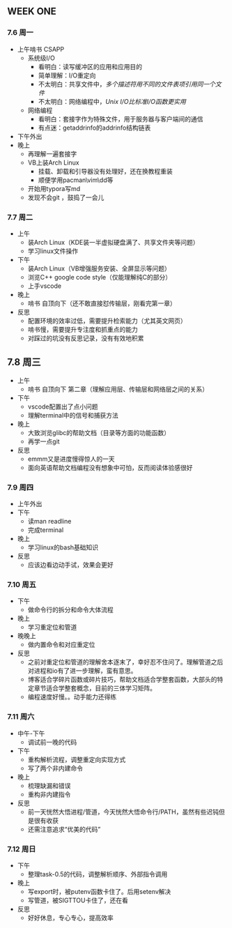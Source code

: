 ## WEEK ONE

### 7.6 周一



* 上午啃书 CSAPP
  * 系统级I/O 
    * 看明白：读写缓冲区的应用和应用目的
    * 简单理解：I/O重定向
    * 不太明白：共享文件中，*多个描述符用不同的文件表项引用同一个文件*
    * 不太明白：网络编程中，*Unix I/O比标准I/O函数更实用*
  * 网络编程
    * 看明白：套接字作为特殊文件，用于服务器与客户端间的通信
    * 有点迷：getaddrinfo的addrinfo结构链表
* 下午外出
* 晚上
  * 再理解一遍套接字
  * VB上装Arch Linux
    * 挂载、卸载和引导器没有处理好，还在换教程重装
    * 顺便学用pacman\vim\dd等
  * 开始用typora写md
  * 发现不会git ，鼓捣了一会儿

### 7.7 周二

* 上午
  * 装Arch Linux（KDE装一半虚拟硬盘满了、共享文件夹等问题）
  * 学习linux文件操作
* 下午
  * 装Arch Linux（VB增强服务安装、全屏显示等问题）
  * 浏览C++ google code style（仅能理解纯C的部分）
  * 上手vscode
* 晚上
  * 啃书 自顶向下（还不敢直接怼传输层，刚看完第一章）
* 反思
  * 配置环境的效率过低，需要提升检索能力（尤其英文网页）
  * 啃书慢，需要提升专注度和抓重点的能力
  * 对踩过的坑没有反思记录，没有有效地积累



## 7.8 周三

* 上午
  * 啃书 自顶向下 第二章（理解应用层、传输层和网络层之间的关系）
* 下午
  * vscode配置出了点小问题
  * 理解terminal中的信号和捕获方法
* 晚上
  * 大致浏览glibc的帮助文档（目录等方面的功能函数）
  * 再学一点git
* 反思
  * emmm又是进度慢得惊人的一天
  * 面向英语帮助文档编程没有想象中可怕，反而阅读体验感很好

### 7.9 周四

* 上午外出
* 下午
  * 读man readline
  * 完成terminal
* 晚上
  * 学习linux的bash基础知识
* 反思
  * 应该边看边动手试，效果会更好

### 7.10 周五

* 下午
  * 做命令行的拆分和命令大体流程
* 晚上
  * 学习重定位和管道
* 晚晚上
  * 做内置命令和对应重定位
* 反思
  * 之前对重定位和管道的理解舍本逐末了，幸好忍不住问了。理解管道之后对进程和io有了进一步理解，蛮有意思。
  * 博客适合学碎片函数或碎片技巧，帮助文档适合学整套函数，大部头的特定章节适合学整套概念，目前的三体学习矩阵。
  * 编程速度好慢。。动手能力还得练

### 7.11 周六

* 中午-下午
  * 调试前一晚的代码
* 下午
  * 重构解析流程，调整重定向实现方式
  * 写了两个非内建命令
* 晚上
  * 梳理缺漏和错误
  * 重构非内建指令
* 反思
  * 前一天恍然大悟进程/管道，今天恍然大悟命令行/PATH，虽然有些迟钝但是很有收获
  * 还需注意追求“优美的代码”

### 7.12 周日

* 下午
  * 整理task-0.5的代码，调整解析顺序、外部指令调用
* 晚上
  * 写export时，被putenv函数卡住了。后用setenv解决
  * 写管道，被SIGTTOU卡住了，还在看
* 反思
  * 好好休息，专心专心，提高效率